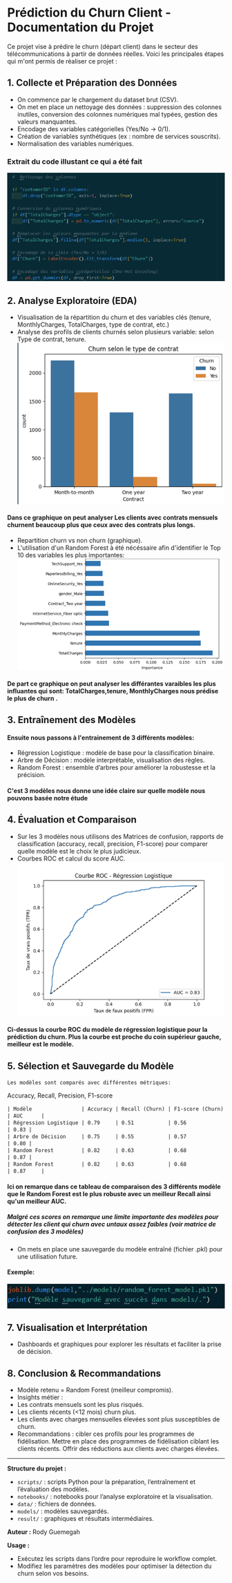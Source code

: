 # Prédiction du Churn Client - Documentation du Projet

Ce projet vise à prédire le churn (départ client) dans le secteur des télécommunications à partir de données réelles. Voici les principales étapes qui m'ont permis de réaliser ce projet :

## 1. Collecte et Préparation des Données
- On commence par le chargement du dataset brut (CSV).
- On met en place un nettoyage des données : suppression des colonnes inutiles, conversion des colonnes numériques mal typées, gestion des valeurs manquantes.
- Encodage des variables catégorielles (Yes/No → 0/1).
- Création de variables synthétiques (ex : nombre de services souscrits).
- Normalisation des variables numériques.
### Extrait du code illustant ce qui a été fait 
![alt text](image.png)


## 2. Analyse Exploratoire (EDA)
- Visualisation de la répartition du churn et des variables clés (tenure, MonthlyCharges, TotalCharges, type de contrat, etc.)
- Analyse des profils de clients churnés selon plusieurs variable: selon Type de contrat, tenure.
![alt text](image-1.png)
#### Dans ce graphique on peut analyser Les clients avec contrats mensuels churnent beaucoup plus que ceux avec des contrats plus longs.
- Repartition churn vs non churn (graphique).
- L'utilisation d'un Random Forest à été nécéssaire afin d'identifier le Top 10 des variables les plus importantes:
![alt text](image-4.png)
#### De part ce graphique on peut analyser  les différantes varaibles les plus influantes qui sont: TotalCharges,tenure, MonthlyCharges nous prédise  le plus de churn .


## 3. Entraînement des Modèles
#### Ensuite nous passons à l'entrainement de 3 différents modèles:
- Régression Logistique : modèle de base pour la classification binaire.
- Arbre de Décision : modèle interprétable, visualisation des règles.
- Random Forest : ensemble d’arbres pour améliorer la robustesse et la précision.
####  C'est 3 modèles nous donne une idée claire sur quelle modèle nous pouvons basée notre étude

## 4. Évaluation et Comparaison
- Sur les 3 modèles nous utilisons des  Matrices de confusion, rapports de classification (accuracy, recall, precision, F1-score) pour comparer quelle modèle est le choix le plus judicieux.
- Courbes ROC et calcul du score AUC.
![alt text](image-3.png)
####  Ci-dessus  la courbe ROC du modèle de régression logistique pour la prédiction du churn. Plus la courbe est proche du coin supérieur gauche, meilleur est le modèle.

## 5. Sélection et Sauvegarde du Modèle
    Les modèles sont comparés avec différentes métriques:
Accuracy, Recall, Precision, F1-score


    | Modèle                | Accuracy | Recall (Churn) | F1-score (Churn) | AUC      |
    | Régression Logistique | 0.79     | 0.51           | 0.56             | 0.83 |
    | Arbre de Décision     | 0.75     | 0.55           | 0.57             | 0.80 |
    | Random Forest         | 0.82     | 0.63           | 0.68             | 0.87 |
    | Random Forest         | 0.82     | 0.63           | 0.68             | 0.87     |
#### Ici on remarque dans ce tableau de comparaison des 3 différents modèle que le Random Forest est le plus robuste avec un meilleur Recall ainsi qu'un meilleur AUC.

##### Malgré ces scores on remarque une limite importante des modèles pour détecter les client qui churn avec untaux assez faibles (voir matrice de confusion des 3 modèles)
- On mets en place une sauvegarde du modèle entraîné (fichier .pkl) pour une utilisation future.
#### Exemple:
![alt text](image-5.png)

## 7. Visualisation et Interprétation
- Dashboards et graphiques pour explorer les résultats et faciliter la prise de décision.

## 8. Conclusion & Recommandations
- Modèle retenu = Random Forest (meilleur compromis).
- Insights métier :
- Les contrats mensuels sont les plus risqués.
- Les clients récents (<12 mois) churn plus.
- Les clients avec charges mensuelles élevées sont plus susceptibles de churn.
- Recommandations : 
    cibler ces profils pour les programmes de fidélisation.
    Mettre en place des programmes de fidélisation ciblant les clients récents.
    Offrir des réductions aux clients avec charges élevées.

---

**Structure du projet :**
- `scripts/` : scripts Python pour la préparation, l’entraînement et l’évaluation des modèles.
- `notebooks/` : notebooks pour l’analyse exploratoire et la visualisation.
- `data/` : fichiers de données.
- `models/` : modèles sauvegardés.
- `result/` : graphiques et résultats intermédiaires.

**Auteur :** Rody Guemegah

**Usage :**
- Exécutez les scripts dans l’ordre pour reproduire le workflow complet.
- Modifiez les paramètres des modèles pour optimiser la détection du churn selon vos besoins.
